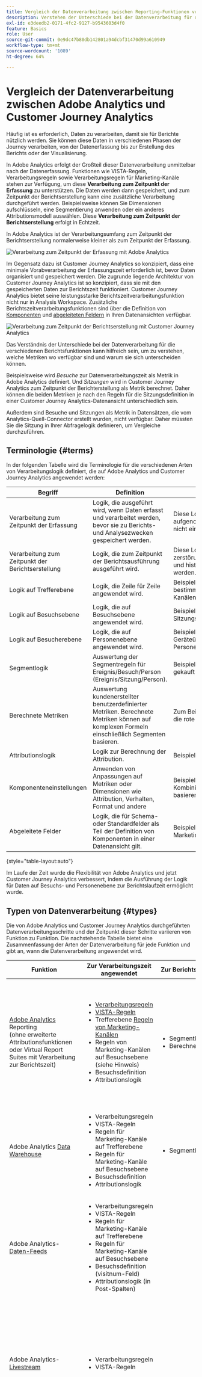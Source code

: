 ```yaml
---
title: Vergleich der Datenverarbeitung zwischen Reporting-Funktionen von Adobe Analytics und Customer Journey Analytics
description: Verstehen der Unterschiede bei der Datenverarbeitung für die verschiedenen Reporting-Funktionen
exl-id: e3deedb2-0171-4fc2-9127-b9543603d4f0
feature: Basics
role: User
source-git-commit: 0e9dc47b80db142801a94dcbf31470d99a610949
workflow-type: tm+mt
source-wordcount: '1089'
ht-degree: 64%

---
```


# Vergleich der Datenverarbeitung zwischen Adobe Analytics und Customer Journey Analytics

Häufig ist es erforderlich, Daten zu verarbeiten, damit sie für Berichte nützlich werden. Sie können diese Daten in verschiedenen Phasen der Journey verarbeiten, von der Datenerfassung bis zur Erstellung des Berichts oder der Visualisierung.

In Adobe Analytics erfolgt der Großteil dieser Datenverarbeitung unmittelbar nach der Datenerfassung. Funktionen wie VISTA-Regeln, Verarbeitungsregeln sowie Verarbeitungsregeln für Marketing-Kanäle stehen zur Verfügung, um diese **Verarbeitung zum Zeitpunkt der Erfassung** zu unterstützen.
Die Daten werden dann gespeichert, und zum Zeitpunkt der Berichtserstellung kann eine zusätzliche Verarbeitung durchgeführt werden. Beispielsweise können Sie Dimensionen aufschlüsseln, eine Segmentierung anwenden oder ein anderes Attributionsmodell auswählen. Diese **Verarbeitung zum Zeitpunkt der Berichtserstellung** erfolgt in Echtzeit.

In Adobe Analytics ist der Verarbeitungsumfang zum Zeitpunkt der Berichtserstellung normalerweise kleiner als zum Zeitpunkt der Erfassung.

![Verarbeitung zum Zeitpunkt der Erfassung mit Adobe Analytics](../assets/aa-processing.png)

Im Gegensatz dazu ist Customer Journey Analytics so konzipiert, dass eine minimale Vorabverarbeitung der Erfassungszeit erforderlich ist, bevor Daten organisiert und gespeichert werden. Die zugrunde liegende Architektur von Customer Journey Analytics ist so konzipiert, dass sie mit den gespeicherten Daten zur Berichtszeit funktioniert. Customer Journey Analytics bietet seine leistungsstarke Berichtszeitverarbeitungsfunktion nicht nur in Analysis Workspace. Zusätzliche Berichtszeitverarbeitungsfunktionen sind über die Definition von [Komponenten](/help/data-views/component-settings/overview.md) und [abgeleiteten Feldern](/help/data-views/derived-fields/derived-fields.md) in Ihren Datenansichten verfügbar.

![Verarbeitung zum Zeitpunkt der Berichtserstellung mit Customer Journey Analytics](../assets/cja-processing.png)

Das Verständnis der Unterschiede bei der Datenverarbeitung für die verschiedenen Berichtsfunktionen kann hilfreich sein, um zu verstehen, welche Metriken wo verfügbar sind und warum sie sich unterscheiden können.

Beispielsweise wird *Besuche* zur Datenverarbeitungszeit als Metrik in Adobe Analytics definiert. Und *Sitzungen* wird in Customer Journey Analytics zum Zeitpunkt der Berichterstellung als Metrik berechnet. Daher können die beiden Metriken je nach den Regeln für die Sitzungsdefinition in einer Customer Journey Analytics-Datenansicht unterschiedlich sein.

Außerdem sind Besuche und Sitzungen als Metrik in Datensätzen, die vom Analytics-Quell-Connector erstellt wurden, nicht verfügbar. Daher müssten Sie die Sitzung in Ihrer Abfragelogik definieren, um Vergleiche durchzuführen.

## Terminologie {#terms}

In der folgenden Tabelle wird die Terminologie für die verschiedenen Arten von Verarbeitungslogik definiert, die auf Adobe Analytics und Customer Journey Analytics angewendet werden:

| Begriff | Definition | Hinweise |
| --- | --- | --- |
| Verarbeitung zum Zeitpunkt der Erfassung | Logik, die ausgeführt wird, wenn Daten erfasst und verarbeitet werden, bevor sie zu Berichts- und Analysezwecken gespeichert werden. | Diese Logik wird in historische Daten aufgenommen und kann im Allgemeinen nicht einfach geändert werden. |
| Verarbeitung zum Zeitpunkt der Berichtserstellung | Logik, die zum Zeitpunkt der Berichtsausführung ausgeführt wird. | Diese Logik kann zur Berichtslaufzeit auf zerstörungsfreie Weise auf zukünftige und historische Daten angewendet werden. |
| Logik auf Trefferebene | Logik, die Zeile für Zeile angewendet wird. | Beispiele: Verarbeitungsregeln, VISTA, bestimmte Regeln von Marketing-Kanälen. |
| Logik auf Besuchsebene | Logik, die auf Besuchsebene angewendet wird. | Beispiele: Besuchs- und Sitzungsdefinition. |
| Logik auf Besucherebene | Logik, die auf Personenebene angewendet wird. | Beispiel: Geräteübergreifende/kanalübergreifende Personenzuordnung. |
| Segmentlogik | Auswertung der Segmentregeln für Ereignis/Besuch/Person (Ereignis/Sitzung/Person). | Beispiel: Personen, die rote Schuhe gekauft haben. |
| Berechnete Metriken | Auswertung kundenerstellter benutzerdefinierter Metriken. Berechnete Metriken können auf komplexen Formeln einschließlich Segmenten basieren. | Zum Beispiel die Anzahl der Personen, die rote Schuhe gekauft haben. |
| Attributionslogik | Logik zur Berechnung der Attribution. | Beispiel: eVar-Persistenz. |
| Komponenteneinstellungen | Anwenden von Anpassungen auf Metriken oder Dimensionen wie Attribution, Verhalten, Format und andere | Beispiel: Wert-Bucketing zum Kombinieren numerischer Werte basierend auf einem Bereich |
| Abgeleitete Felder | Logik, die für Schema- oder Standardfelder als Teil der Definition von Komponenten in einer Datenansicht gilt. | Beispiel: Erstellen einer neuen Marketing-Kanal-Dimension |

{style="table-layout:auto"}

Im Laufe der Zeit wurde die Flexibilität von Adobe Analytics und jetzt Customer Journey Analytics verbessert, indem die Ausführung der Logik für Daten auf Besuchs- und Personenebene zur Berichtslaufzeit ermöglicht wurde.

## Typen von Datenverarbeitung {#types}

Die von Adobe Analytics und Customer Journey Analytics durchgeführten Datenverarbeitungsschritte und der Zeitpunkt dieser Schritte variieren von Funktion zu Funktion. Die nachstehende Tabelle bietet eine Zusammenfassung der Arten der Datenverarbeitung für jede Funktion und gibt an, wann die Datenverarbeitung angewendet wird.

| Funktion | Zur Verarbeitungszeit angewendet | Zur Berichtszeit angewendet | Nicht verfügbar | Hinweise |
| --- | --- | --- | --- | --- |
| [Adobe Analytics](https://experienceleague.adobe.com/de/docs/analytics) Reporting<br/>(ohne erweiterte Attributionsfunktionen oder Virtual Report Suites mit Verarbeitung zur Berichtszeit) | <ul><li>[Verarbeitungsregeln](https://experienceleague.adobe.com/de/docs/analytics/admin/admin-tools/manage-report-suites/edit-report-suite/report-suite-general/c-processing-rules/processing-rules)</li><li>[VISTA-Regeln](https://experienceleague.adobe.com/de/docs/analytics/technotes/terms)</li><li>Trefferebene [Regeln von Marketing-Kanälen](https://experienceleague.adobe.com/de/docs/analytics/admin/admin-tools/manage-report-suites/edit-report-suite/marketing-channels/c-rules)</li><li>Regeln von Marketing-Kanälen auf Besuchsebene (siehe Hinweis)</li><li>Besuchsdefinition</li><li>Attributionslogik</li></ul> | <ul><li>Segmentlogik</li><li>Berechnete Metriken</li></ul> | <ul><li>Cross-Device Analytics (siehe Hinweis)</li></ul> | <ul><li>Geräteübergreifende Analysen erfordern die Verwendung von Virtual Report Suites mit Berichtszeitverarbeitung.</li><li>Die „Regeln für Marketing-Kanäle auf Besuchsebene“ umfassen Folgendes: **Ist erste Seite des Besuchs**, **Last Touch-Kanal überschreiben** und **Marketing-Kanalgültigkeit**. (Siehe die [Dokumentation](https://experienceleague.adobe.com/de/docs/analytics-platform/using/cja-usecases/aa-data/marketing-channels).)</li></ul> |
| Adobe Analytics [Data Warehouse](https://experienceleague.adobe.com/de/docs/analytics/export/data-warehouse/data-warehouse) | <ul><li>Verarbeitungsregeln</li><li>VISTA-Regeln</li><li>Regeln für Marketing-Kanäle auf Trefferebene</li><li>Regeln für Marketing-Kanäle auf Besuchsebene</li><li>Besuchsdefinition</li><li>Attributionslogik</li></ul> | <ul><li>Segmentlogik</li></ul> | <ul><li>Berechnete Metriken</li><li>Cross-Device Analytics</li></ul> |     |
| Adobe Analytics-[Daten-Feeds](https://experienceleague.adobe.com/de/docs/analytics/export/analytics-data-feed/data-feed-overview) | <ul><li>Verarbeitungsregeln</li><li>VISTA-Regeln</li><li>Regeln für Marketing-Kanäle auf Trefferebene</li><li>Regeln für Marketing-Kanäle auf Besuchsebene</li><li>Besuchsdefinition (visitnum-Feld)</li><li>Attributionslogik (in Post-Spalten)</li></ul> |   | <ul><li>Segmentlogik</li><li>Berechnete Metriken</li><li>Cross-Device Analytics</li></ul> | <ul><li>ID-Zuordnungen für bestimmte Spalten, die mit Marketing-Kanälen in Daten-Feeds in Verbindung stehen, sind nicht in den Daten-Feeds enthalten. (Siehe [Daten-Feed-Dokumentation](https://experienceleague.adobe.com/de/docs/analytics/export/analytics-data-feed/data-feed-contents/datafeeds-reference).)</li></ul> |
| Adobe Analytics-[Livestream](https://github.com/AdobeDocs/analytics-1.4-apis/blob/master/docs/live-stream-api/getting_started.md) | <ul><li> Verarbeitungsregeln</li><li>VISTA-Regeln</li><ul> |   | <ul><li>Regeln für Marketing-Kanäle auf Trefferebene</li><li>Regeln für Marketing-Kanäle auf Besuchsebene</li><li>Besuchslogik</li><li>Attributionslogik</li><li>Segmentlogik</li><li>Berechnete Metriken</li><li>Cross-Device Analytics</li></ul> |  |
| Adobe Analytics [Erweiterte Attributionsfunktionen](https://experienceleague.adobe.com/de/docs/analytics/analyze/analysis-workspace/attribution/overview) | <ul><li>Verarbeitungsregeln</li><li>VISTA-Regeln</li><li>Besuchsdefinition (siehe Hinweis)</li><li>Cross-Device Analytics (siehe Hinweis)</li></ul> | <ul><li>Regeln für Marketing-Kanäle auf Trefferebene (siehe Hinweis)</li><li>Regeln für Marketing-Kanäle auf Besuchsebene (siehe Hinweis) Attributionslogik</li><li>Segmentlogik</li><li>Berechnete Metriken</li></ul> |  | <ul><li>Geräteübergreifende Analysen erfordern die Verwendung von Virtual Report Suites mit Berichtszeitverarbeitung.</li><li>Erweiterte Attributionsfunktionen in Core Analytics verwenden Marketing-Kanäle, die vollständig zur Berichtszeit abgeleitet wurden (d. h. abgeleitete Mittelwerte).</li><li>Erweiterte Attributionsfunktionen verwenden eine Besuchsdefinition für Verarbeitungszeiten, es sei denn, sie wird in einer Virtual Report Suite mit Berichtszeitverarbeitung verwendet.</li></ul> |
| Virtual Report Suites von Adobe Analytics mit [Berichtszeitverarbeitung](https://experienceleague.adobe.com/de/docs/analytics/components/virtual-report-suites/vrs-report-time-processing) | <ul><li>Verarbeitungsregeln</li><li>VISTA-Regeln</li><li>[Cross-Device Analytics](https://experienceleague.adobe.com/de/docs/analytics/components/cda/overview)</li></ul> | <ul><li>Besuchsdefinition</li><li>Attributionslogik</li><li>Segmentlogik</li><li>Berechnete Metriken</li><li>Andere Einstellungen der Berichtszeitverarbeitung für Virtual Report Suites</li></ul> | <ul><li>Regeln für Marketing-Kanäle auf Trefferebene</li><li>Regeln für Marketing-Kanäle auf Besuchsebene</li></ul> | <ul><li>Siehe die [Dokumentation](https://experienceleague.adobe.com/de/docs/analytics/components/virtual-report-suites/vrs-report-time-processing) zur Berichtszeitverarbeitung für Virtual Report Suites. </li></ul> |
| [Analytics-Quell-Connector](https://experienceleague.adobe.com/de/docs/experience-platform/sources/connectors/adobe-applications/analytics)-basierter Datensatz im Adobe Experience Platform Data Lake | <ul><li>Verarbeitungsregeln</li><li>VISTA-Regeln</li><li>Regeln für Marketing-Kanäle auf Trefferebene</li><li>Feldbasierte Zuordnung (siehe Hinweis)</li></ul> |   | <ul><li>[Regeln für Marketing-Kanäle auf Besuchsebene](https://experienceleague.adobe.com/de/docs/analytics-platform/using/cja-usecases/aa-data/marketing-channels)</li><li>Besuchslogik</li><li>Attributionslogik</li><li>Segmentlogik</li></ul> | <ul><li>Eigene Segmentlogik und berechnete Metriken anwenden</li><li>Bei der feldbasierten Zuordnung wird zusätzlich zu dem vom Analytics-Quell-Connector erstellten Datensatz ein separater zugeordneter Datensatz erstellt.</li></ul> |
| Reporting in [Customer Journey Analytics](https://experienceleague.adobe.com/de/docs/analytics-platform/using/cja-landing) | <ul><li>Implementiert als Teil der Adobe Experience Platform-Datenerfassung</li></ul> | <ul><li>Sitzungsdefinition</li><li>[Datenansichtseinstellungen](https://experienceleague.adobe.com/de/docs/analytics-platform/using/cja-dataviews/data-views)<li>Attributionslogik</li><li>Berechnete Metriken</li><li>Segmentlogik</li></ul> | <ul><li>Regeln für Marketing-Kanäle auf Besuchsebene</li></ul> | <ul><li>Verwenden Sie zusammengefügte Datensätze, um die Cross-Channel-Analyse zu nutzen.</li></ul> |

{style="table-layout:auto"}
